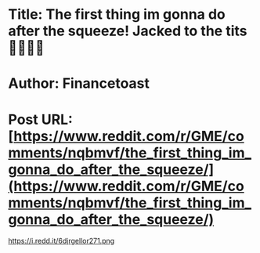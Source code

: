 # Title: The first thing im gonna do after the squeeze! Jacked to the tits 🚀🚀🚀🚀
# Author: Financetoast
# Post URL: [https://www.reddit.com/r/GME/comments/nqbmvf/the_first_thing_im_gonna_do_after_the_squeeze/](https://www.reddit.com/r/GME/comments/nqbmvf/the_first_thing_im_gonna_do_after_the_squeeze/)


https://i.redd.it/6djrgellor271.png